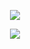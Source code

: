 <p align="center">
  <img src="https://github-readme-stats.vercel.app/api?username=Freshrojek&count_private=true&show_icons=true&theme=cobalt">
  </p>
<p align="center">
  <img src="https://github-readme-stats.vercel.app/api/top-langs/?username=anuraghazra&layout=compact&theme=cobalt">
  </p>
